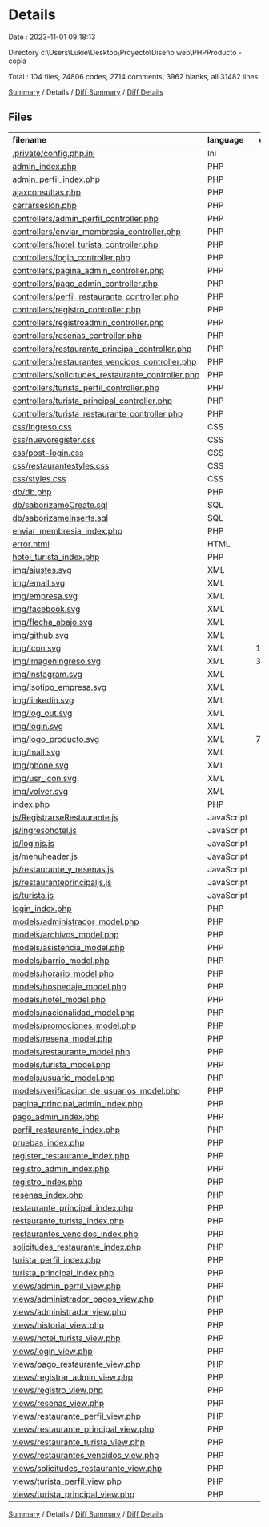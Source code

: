 # Details

Date : 2023-11-01 09:18:13

Directory c:\\Users\\Lukie\\Desktop\\Proyecto\\Diseño web\\PHPProducto - copia

Total : 104 files,  24806 codes, 2714 comments, 3962 blanks, all 31482 lines

[Summary](results.md) / Details / [Diff Summary](diff.md) / [Diff Details](diff-details.md)

## Files
| filename | language | code | comment | blank | total |
| :--- | :--- | ---: | ---: | ---: | ---: |
| [.private/config.php.ini](/.private/config.php.ini) | Ini | 8 | 0 | 4 | 12 |
| [admin_index.php](/admin_index.php) | PHP | 3 | 1 | 3 | 7 |
| [admin_perfil_index.php](/admin_perfil_index.php) | PHP | 3 | 0 | 2 | 5 |
| [ajaxconsultas.php](/ajaxconsultas.php) | PHP | 37 | 13 | 18 | 68 |
| [cerrarsesion.php](/cerrarsesion.php) | PHP | 6 | 3 | 2 | 11 |
| [controllers/admin_perfil_controller.php](/controllers/admin_perfil_controller.php) | PHP | 119 | 49 | 71 | 239 |
| [controllers/enviar_membresia_controller.php](/controllers/enviar_membresia_controller.php) | PHP | 99 | 40 | 59 | 198 |
| [controllers/hotel_turista_controller.php](/controllers/hotel_turista_controller.php) | PHP | 86 | 58 | 77 | 221 |
| [controllers/login_controller.php](/controllers/login_controller.php) | PHP | 132 | 70 | 103 | 305 |
| [controllers/pagina_admin_controller.php](/controllers/pagina_admin_controller.php) | PHP | 108 | 47 | 73 | 228 |
| [controllers/pago_admin_controller.php](/controllers/pago_admin_controller.php) | PHP | 95 | 32 | 69 | 196 |
| [controllers/perfil_restaurante_controller.php](/controllers/perfil_restaurante_controller.php) | PHP | 172 | 64 | 138 | 374 |
| [controllers/registro_controller.php](/controllers/registro_controller.php) | PHP | 349 | 128 | 182 | 659 |
| [controllers/registroadmin_controller.php](/controllers/registroadmin_controller.php) | PHP | 86 | 33 | 62 | 181 |
| [controllers/resenas_controller.php](/controllers/resenas_controller.php) | PHP | 227 | 100 | 184 | 511 |
| [controllers/restaurante_principal_controller.php](/controllers/restaurante_principal_controller.php) | PHP | 479 | 149 | 294 | 922 |
| [controllers/restaurantes_vencidos_controller.php](/controllers/restaurantes_vencidos_controller.php) | PHP | 61 | 23 | 50 | 134 |
| [controllers/solicitudes_restaurante_controller.php](/controllers/solicitudes_restaurante_controller.php) | PHP | 92 | 35 | 77 | 204 |
| [controllers/turista_perfil_controller.php](/controllers/turista_perfil_controller.php) | PHP | 258 | 107 | 173 | 538 |
| [controllers/turista_principal_controller.php](/controllers/turista_principal_controller.php) | PHP | 137 | 85 | 107 | 329 |
| [controllers/turista_restaurante_controller.php](/controllers/turista_restaurante_controller.php) | PHP | 161 | 68 | 133 | 362 |
| [css/Ingreso.css](/css/Ingreso.css) | CSS | 422 | 1 | 67 | 490 |
| [css/nuevoregister.css](/css/nuevoregister.css) | CSS | 382 | 1 | 10 | 393 |
| [css/post-login.css](/css/post-login.css) | CSS | 879 | 11 | 95 | 985 |
| [css/restaurantestyles.css](/css/restaurantestyles.css) | CSS | 0 | 0 | 1 | 1 |
| [css/styles.css](/css/styles.css) | CSS | 167 | 0 | 0 | 167 |
| [db/db.php](/db/db.php) | PHP | 27 | 13 | 14 | 54 |
| [db/saborizameCreate.sql](/db/saborizameCreate.sql) | SQL | 151 | 0 | 18 | 169 |
| [db/saborizameInserts.sql](/db/saborizameInserts.sql) | SQL | 281 | 0 | 28 | 309 |
| [enviar_membresia_index.php](/enviar_membresia_index.php) | PHP | 3 | 1 | 2 | 6 |
| [error.html](/error.html) | HTML | 23 | 0 | 0 | 23 |
| [hotel_turista_index.php](/hotel_turista_index.php) | PHP | 3 | 1 | 4 | 8 |
| [img/ajustes.svg](/img/ajustes.svg) | XML | 1 | 0 | 0 | 1 |
| [img/email.svg](/img/email.svg) | XML | 1 | 0 | 0 | 1 |
| [img/empresa.svg](/img/empresa.svg) | XML | 1 | 0 | 0 | 1 |
| [img/facebook.svg](/img/facebook.svg) | XML | 1 | 0 | 0 | 1 |
| [img/flecha_abajo.svg](/img/flecha_abajo.svg) | XML | 1 | 0 | 0 | 1 |
| [img/github.svg](/img/github.svg) | XML | 1 | 0 | 0 | 1 |
| [img/icon.svg](/img/icon.svg) | XML | 1,541 | 0 | 1 | 1,542 |
| [img/imageningreso.svg](/img/imageningreso.svg) | XML | 3,110 | 0 | 1 | 3,111 |
| [img/instagram.svg](/img/instagram.svg) | XML | 1 | 0 | 0 | 1 |
| [img/isotipo_empresa.svg](/img/isotipo_empresa.svg) | XML | 378 | 0 | 1 | 379 |
| [img/linkedin.svg](/img/linkedin.svg) | XML | 1 | 0 | 0 | 1 |
| [img/log_out.svg](/img/log_out.svg) | XML | 1 | 0 | 0 | 1 |
| [img/login.svg](/img/login.svg) | XML | 1 | 0 | 0 | 1 |
| [img/logo_producto.svg](/img/logo_producto.svg) | XML | 7,166 | 0 | 1 | 7,167 |
| [img/mail.svg](/img/mail.svg) | XML | 1 | 0 | 0 | 1 |
| [img/phone.svg](/img/phone.svg) | XML | 1 | 0 | 0 | 1 |
| [img/usr_icon.svg](/img/usr_icon.svg) | XML | 1 | 0 | 0 | 1 |
| [img/volver.svg](/img/volver.svg) | XML | 1 | 0 | 0 | 1 |
| [index.php](/index.php) | PHP | 3 | 1 | 2 | 6 |
| [js/RegistrarseRestaurante.js](/js/RegistrarseRestaurante.js) | JavaScript | 702 | 110 | 158 | 970 |
| [js/ingresohotel.js](/js/ingresohotel.js) | JavaScript | 90 | 15 | 18 | 123 |
| [js/loginjs.js](/js/loginjs.js) | JavaScript | 124 | 16 | 33 | 173 |
| [js/menuheader.js](/js/menuheader.js) | JavaScript | 8 | 2 | 1 | 11 |
| [js/restaurante_y_resenas.js](/js/restaurante_y_resenas.js) | JavaScript | 54 | 11 | 6 | 71 |
| [js/restauranteprincipaljs.js](/js/restauranteprincipaljs.js) | JavaScript | 61 | 18 | 21 | 100 |
| [js/turista.js](/js/turista.js) | JavaScript | 14 | 1 | 4 | 19 |
| [login_index.php](/login_index.php) | PHP | 3 | 1 | 3 | 7 |
| [models/administrador_model.php](/models/administrador_model.php) | PHP | 120 | 81 | 80 | 281 |
| [models/archivos_model.php](/models/archivos_model.php) | PHP | 61 | 54 | 57 | 172 |
| [models/asistencia_model.php](/models/asistencia_model.php) | PHP | 158 | 75 | 58 | 291 |
| [models/barrio_model.php](/models/barrio_model.php) | PHP | 40 | 23 | 23 | 86 |
| [models/horario_model.php](/models/horario_model.php) | PHP | 116 | 55 | 47 | 218 |
| [models/hospedaje_model.php](/models/hospedaje_model.php) | PHP | 121 | 56 | 41 | 218 |
| [models/hotel_model.php](/models/hotel_model.php) | PHP | 44 | 25 | 25 | 94 |
| [models/nacionalidad_model.php](/models/nacionalidad_model.php) | PHP | 72 | 40 | 32 | 144 |
| [models/promociones_model.php](/models/promociones_model.php) | PHP | 237 | 101 | 132 | 470 |
| [models/resena_model.php](/models/resena_model.php) | PHP | 287 | 111 | 103 | 501 |
| [models/restaurante_model.php](/models/restaurante_model.php) | PHP | 604 | 274 | 176 | 1,054 |
| [models/turista_model.php](/models/turista_model.php) | PHP | 77 | 32 | 32 | 141 |
| [models/usuario_model.php](/models/usuario_model.php) | PHP | 166 | 90 | 63 | 319 |
| [models/verificacion_de_usuarios_model.php](/models/verificacion_de_usuarios_model.php) | PHP | 94 | 31 | 39 | 164 |
| [pagina_principal_admin_index.php](/pagina_principal_admin_index.php) | PHP | 3 | 1 | 2 | 6 |
| [pago_admin_index.php](/pago_admin_index.php) | PHP | 3 | 1 | 2 | 6 |
| [perfil_restaurante_index.php](/perfil_restaurante_index.php) | PHP | 3 | 0 | 2 | 5 |
| [pruebas_index.php](/pruebas_index.php) | PHP | 91 | 4 | 53 | 148 |
| [register_restaurante_index.php](/register_restaurante_index.php) | PHP | 3 | 1 | 4 | 8 |
| [registro_admin_index.php](/registro_admin_index.php) | PHP | 3 | 0 | 1 | 4 |
| [registro_index.php](/registro_index.php) | PHP | 3 | 0 | 2 | 5 |
| [resenas_index.php](/resenas_index.php) | PHP | 3 | 1 | 2 | 6 |
| [restaurante_principal_index.php](/restaurante_principal_index.php) | PHP | 3 | 1 | 4 | 8 |
| [restaurante_turista_index.php](/restaurante_turista_index.php) | PHP | 3 | 1 | 5 | 9 |
| [restaurantes_vencidos_index.php](/restaurantes_vencidos_index.php) | PHP | 3 | 0 | 2 | 5 |
| [solicitudes_restaurante_index.php](/solicitudes_restaurante_index.php) | PHP | 3 | 0 | 2 | 5 |
| [turista_perfil_index.php](/turista_perfil_index.php) | PHP | 3 | 1 | 4 | 8 |
| [turista_principal_index.php](/turista_principal_index.php) | PHP | 3 | 1 | 4 | 8 |
| [views/admin_perfil_view.php](/views/admin_perfil_view.php) | PHP | 209 | 0 | 19 | 228 |
| [views/administrador_pagos_view.php](/views/administrador_pagos_view.php) | PHP | 283 | 11 | 44 | 338 |
| [views/administrador_view.php](/views/administrador_view.php) | PHP | 211 | 0 | 28 | 239 |
| [views/historial_view.php](/views/historial_view.php) | PHP | 102 | 0 | 1 | 103 |
| [views/hotel_turista_view.php](/views/hotel_turista_view.php) | PHP | 150 | 0 | 7 | 157 |
| [views/login_view.php](/views/login_view.php) | PHP | 149 | 0 | 14 | 163 |
| [views/pago_restaurante_view.php](/views/pago_restaurante_view.php) | PHP | 69 | 145 | 8 | 222 |
| [views/registrar_admin_view.php](/views/registrar_admin_view.php) | PHP | 140 | 0 | 7 | 147 |
| [views/registro_view.php](/views/registro_view.php) | PHP | 551 | 1 | 93 | 645 |
| [views/resenas_view.php](/views/resenas_view.php) | PHP | 255 | 1 | 58 | 314 |
| [views/restaurante_perfil_view.php](/views/restaurante_perfil_view.php) | PHP | 132 | 180 | 25 | 337 |
| [views/restaurante_principal_view.php](/views/restaurante_principal_view.php) | PHP | 523 | 4 | 90 | 617 |
| [views/restaurante_turista_view.php](/views/restaurante_turista_view.php) | PHP | 431 | 4 | 87 | 522 |
| [views/restaurantes_vencidos_view.php](/views/restaurantes_vencidos_view.php) | PHP | 171 | 0 | 18 | 189 |
| [views/solicitudes_restaurante_view.php](/views/solicitudes_restaurante_view.php) | PHP | 159 | 0 | 22 | 181 |
| [views/turista_perfil_view.php](/views/turista_perfil_view.php) | PHP | 397 | 0 | 41 | 438 |
| [views/turista_principal_view.php](/views/turista_principal_view.php) | PHP | 223 | 0 | 33 | 256 |

[Summary](results.md) / Details / [Diff Summary](diff.md) / [Diff Details](diff-details.md)